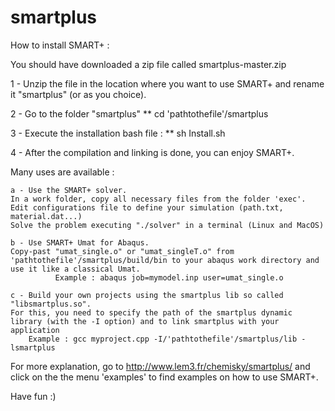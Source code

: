 # smartplus

How to install SMART+ :

You should have downloaded a zip file called smartplus-master.zip

1 - Unzip the file in the location where you want to use SMART+ and rename it "smartplus" (or as you choice).

2 - Go to the folder "smartplus"
        ** cd 'pathtothefile'/smartplus

3 - Execute the installation bash file :
        ** sh Install.sh

4 - After the compilation and linking is done, you can enjoy SMART+.

Many uses are available :

	a - Use the SMART+ solver.
	In a work folder, copy all necessary files from the folder 'exec'. 
	Edit configurations file to define your simulation (path.txt, material.dat...)
	Solve the problem executing "./solver" in a terminal (Linux and MacOS)

	b - Use SMART+ Umat for Abaqus. 
	Copy-past "umat_single.o" or "umat_singleT.o" from 'pathtothefile'/smartplus/build/bin to your abaqus work directory and use it like a classical Umat.
              Example : abaqus job=mymodel.inp user=umat_single.o

	c - Build your own projects using the smartplus lib so called "libsmartplus.so".
	For this, you need to specify the path of the smartplus dynamic library (with the -I option) and to link smartplus with your application
		Example : gcc myproject.cpp -I/'pathtothefile'/smartplus/lib -lsmartplus

For more explanation, go to http://www.lem3.fr/chemisky/smartplus/ and click on the  the menu 'examples' to find examples on how to use SMART+.

Have fun :)
